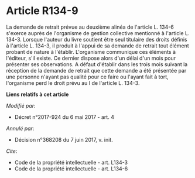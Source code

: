 # Article R134-9

La demande de retrait prévue au deuxième alinéa de l'article L. 134-6 s'exerce auprès de l'organisme de gestion collective
mentionné à l'article L. 134-3. Lorsque l'auteur du livre soutient être seul titulaire des droits définis à l'article L.
134-3, il produit à l'appui de sa demande de retrait tout élément probant de nature à l'établir. L'organisme communique ces
éléments à l'éditeur, s'il existe. Ce dernier dispose alors d'un délai d'un mois pour présenter ses observations. A défaut
d'établir dans les trois mois suivant la réception de la demande de retrait que cette demande a été présentée par une
personne n'ayant pas qualité pour ce faire ou l'ayant fait à tort, l'organisme perd le droit prévu au I de l'article L.
134-3.

**Liens relatifs à cet article**

_Modifié par_:

  - Décret n°2017-924 du 6 mai 2017 - art. 4

_Annulé par_:

  - Décision n°368208 du 7 juin 2017, v. init.

_Cite_:

  - Code de la propriété intellectuelle - art. L134-3
  - Code de la propriété intellectuelle - art. L134-6
